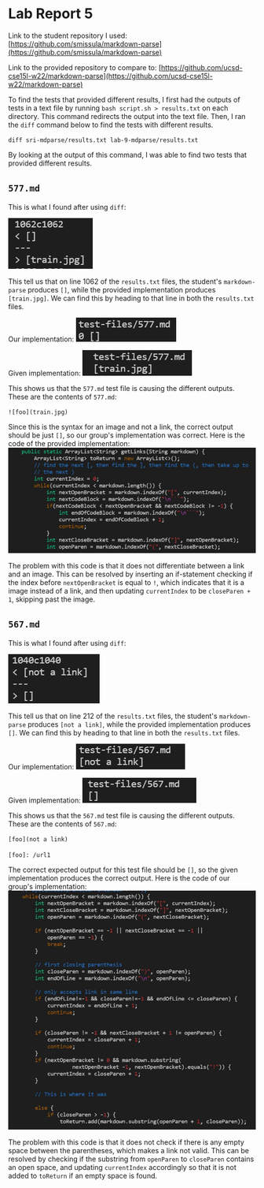 # Lab Report 5

Link to the student repository I used: [https://github.com/smissula/markdown-parse](https://github.com/smissula/markdown-parse)

Link to the provided repository to compare to: [https://github.com/ucsd-cse15l-w22/markdown-parse](https://github.com/ucsd-cse15l-w22/markdown-parse)

To find the tests that provided different results, I first had the outputs of tests in a text file by running `bash script.sh > results.txt` on each directory. This command redirects the output into the text file. Then, I ran the `diff` command below to find the tests with different results.

```
diff sri-mdparse/results.txt lab-9-mdparse/results.txt
```

By looking at the output of this command, I was able to find two tests that provided different results.

## **`577.md`**

This is what I found after using `diff`:

![image](diff-output-1.jpg)

This tell us that on line 1062 of the `results.txt` files, the student's `markdown-parse` produces `[]`, while the provided implementation produces `[train.jpg]`. We can find this by heading to that line in both the `results.txt` files.

Our implementation: ![image](sri-output-1.jpg)

Given implementation: ![image](joes-output-1.jpg)

This shows us that the `577.md` test file is causing the different outputs. These are the contents of `577.md`:
```
![foo](train.jpg)
```
Since this is the syntax for an image and not a link, the correct output should be just `[]`, so our group's implementation was correct. 
Here is the code of the provided implementation:
![image](fix-code-1.jpg)

The problem with this code is that it does not differentiate between a link and an image. This can be resolved by inserting an if-statement checking if the index before `nextOpenBracket` is equal to `!`, which indicates that it is a image instead of a link, and then updating `currentIndex` to be `closeParen + 1`, skipping past the image.


## **`567.md`**

This is what I found after using `diff`:

![image](diff-output-2.jpg)

This tell us that on line 212 of the `results.txt` files, the student's `markdown-parse` produces `[not a link]`, while the provided implementation produces `[]`. We can find this by heading to that line in both the `results.txt` files.

Our implementation: ![image](sri-output-2.jpg)

Given implementation: ![image](joes-output-2.jpg)

This shows us that the `567.md` test file is causing the different outputs. These are the contents of `567.md`:
```
[foo](not a link)

[foo]: /url1
```
The correct expected output for this test file should be `[]`, so the given implementation produces the correct output. Here is the code of our group's implementation:
![image](fix-code-2.jpg)

The problem with this code is that it does not check if there is any empty space between the parentheses, which makes a link not valid. This can be resolved by checking if the substring from `openParen` to `closeParen` contains an open space, and updating `currentIndex` accordingly so that it is not added to `toReturn` if an empty space is found.